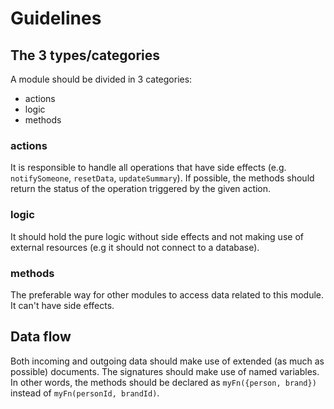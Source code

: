 # Guidelines

## The 3 types/categories

A module should be divided in 3 categories:

  * actions
  * logic
  * methods

### actions

It is responsible to handle all operations that have side effects (e.g. `notifySomeone`, `resetData`, `updateSummary`). If possible, the methods should return the status of the operation triggered by the given action.

### logic

It should hold the pure logic without side effects and not making use of external resources (e.g it should not connect to a database).

### methods

The preferable way for other modules to access data related to this module. It can't have side effects.

## Data flow

Both incoming and outgoing data should make use of extended (as much as possible) documents. The signatures should make use of named variables.
In other words, the methods should be declared as `myFn({person, brand})` instead of `myFn(personId, brandId)`.
